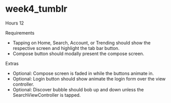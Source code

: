 # week4_tumblr

Hours
12

Requirements
- Tapping on Home, Search, Account, or Trending should show the respective screen and highlight the tab bar button.
- Compose button should modally present the compose screen.

Extras
- Optional: Compose screen is faded in while the buttons animate in.
- Optional: Login button should show animate the login form over the view controller.
- Optional: Discover bubble should bob up and down unless the SearchViewController is tapped.

